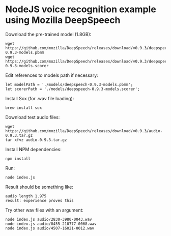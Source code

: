 # NodeJS voice recognition example using Mozilla DeepSpeech

Download the pre-trained model (1.8GB):

```
wget https://github.com/mozilla/DeepSpeech/releases/download/v0.9.3/deepspeech-0.9.3-models.pbmm
wget https://github.com/mozilla/DeepSpeech/releases/download/v0.9.3/deepspeech-0.9.3-models.scorer
```

Edit references to models path if necessary:

```
let modelPath = './models/deepspeech-0.9.3-models.pbmm';
let scorerPath = './models/deepspeech-0.9.3-models.scorer';
```

Install Sox (for .wav file loading):

```
brew install sox
```

Download test audio files:

```
wget https://github.com/mozilla/DeepSpeech/releases/download/v0.9.3/audio-0.9.3.tar.gz
tar xfvz audio-0.9.3.tar.gz
```

Install NPM dependencies:

```
npm install
```

Run:

```
node index.js
```

Result should be something like:

```
audio length 1.975
result: experience proves this

```

Try other wav files with an argument:

```
node index.js audio/2830-3980-0043.wav
node index.js audio/8455-210777-0068.wav
node index.js audio/4507-16021-0012.wav
```

